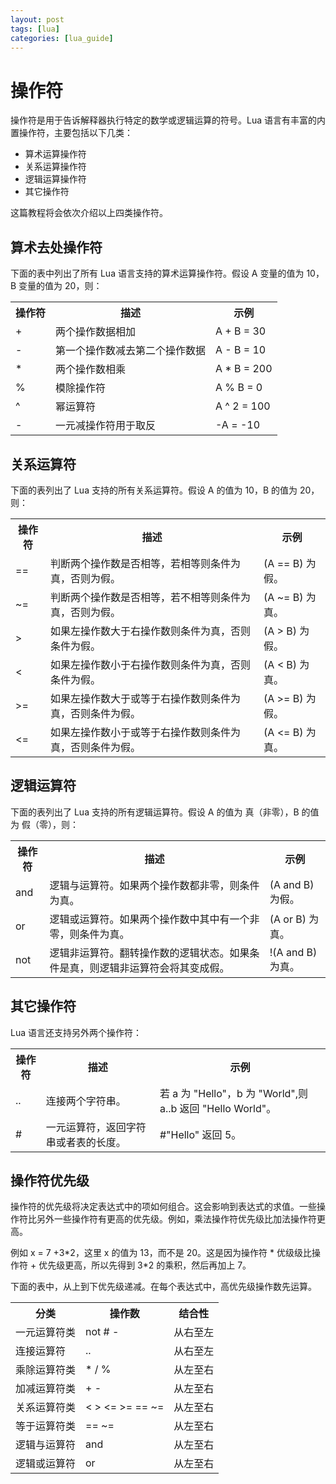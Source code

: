 ```yaml
---
layout: post
tags: [lua]
categories: [lua_guide]
---
```

# 操作符  

操作符是用于告诉解释器执行特定的数学或逻辑运算的符号。Lua 语言有丰富的内置操作符，主要包括以下几类：  
<ul>
	<li>算术运算操作符</li>
	<li>关系运算操作符</li>
	<li>逻辑运算操作符</li>
	<li>其它操作符</li>
</ul>
这篇教程将会依次介绍以上四类操作符。  

## 算术去处操作符  

下面的表中列出了所有 Lua 语言支持的算术运算操作符。假设 A 变量的值为 10，B 变量的值为 20，则：  
<table>
	<tr>
		<th>操作符</th>
		<th>描述</th>
		<th>示例</th>
	</tr>
	<tr>
		<td>+</td>
		<td>两个操作数据相加</td>
		<td>A + B = 30</td>
	</tr>
	<tr>
		<td>-</td>
		<td>第一个操作数减去第二个操作数据</td>
		<td>A - B = 10</td>
	</tr>
	<tr>
		<td>*</td>
		<td>两个操作数相乘</td>
		<td>A * B = 200</td>
	</tr>
	<tr>
		<td>%</td>
		<td>模除操作符</td>
		<td>A % B = 0</td>
	</tr>
	<tr>
		<td>^</td>
		<td>幂运算符</td>
		<td>A ^ 2 = 100</td>
	</tr>
	<tr>
		<td>-</td>
		<td>一元减操作符用于取反</td>
		<td>-A = -10</td>
	</tr>
</table>

## 关系运算符

下面的表列出了 Lua 支持的所有关系运算符。假设 A 的值为 10，B 的值为 20，则：  
<table>
	<tr>
		<th>操作符</th>
		<th>描述</th>
		<th>示例</th>
	</tr>
	<tr>
		<td>==</td>
		<td>判断两个操作数是否相等，若相等则条件为真，否则为假。</td>
		<td>(A == B) 为假。</td>
	</tr>
	<tr>
		<td>~=</td>
		<td>判断两个操作数是否相等，若不相等则条件为真，否则为假。</td>
		<td>(A ~= B) 为真。</td>
	</tr>
	<tr>
		<td>></td>
		<td>如果左操作数大于右操作数则条件为真，否则条件为假。</td>
		<td>(A > B) 为假。</td>
	</tr>
	<tr>
		<td><</td>
		<td>如果左操作数小于右操作数则条件为真，否则条件为假。</td>
		<td>(A < B) 为真。</td>
	</tr>
	<tr>
		<td>>=</td>
		<td>如果左操作数大于或等于右操作数则条件为真，否则条件为假。</td>
		<td>(A >= B) 为假。</td>
	</tr>
	<tr>
		<td><=</td>
		<td>如果左操作数小于或等于右操作数则条件为真，否则条件为假。</td>
		<td>(A <= B) 为真。</td>
	</tr>
	
</table>

## 逻辑运算符  

下面的表列出了 Lua 支持的所有逻辑运算符。假设 A 的值为 真（非零），B 的值为 假（零），则： 
<table>
	<tr>
		<th>操作符</th>
		<th>描述</th>
		<th>示例</th>
	</tr>
	<tr>
		<td>and</td>
		<td>逻辑与运算符。如果两个操作数都非零，则条件为真。</td>
		<td>(A and B) 为假。</td>
	</tr>
	<tr>
		<td>or</td>
		<td>逻辑或运算符。如果两个操作数中其中有一个非零，则条件为真。</td>
		<td>(A or B) 为真。</td>
	</tr>
	<tr>
		<td>not</td>
		<td>逻辑非运算符。翻转操作数的逻辑状态。如果条件是真，则逻辑非运算符会将其变成假。</td>
		<td>!(A and B) 为真。</td>
	</tr>
</table>

## 其它操作符  

Lua 语言还支持另外两个操作符：
  
<table>
	<tr>
		<th>操作符</th>
		<th>描述</th>
		<th>示例</th>
	</tr>
	<tr>
		<td>..</td>
		<td>连接两个字符串。</td>
		<td>若 a 为 "Hello"，b 为 "World",则 a..b 返回 "Hello World"。</td>
	</tr>
	<tr>
		<td>#</td>
		<td>一元运算符，返回字符串或者表的长度。</td>
		<td>#"Hello" 返回 5。</td>
	</tr>

</table>

## 操作符优先级  

操作符的优先级将决定表达式中的项如何组合。这会影响到表达式的求值。一些操作符比另外一些操作符有更高的优先级。例如，乘法操作符优先级比加法操作符更高。 
 
例如 x = 7 +3\*2，这里 x 的值为 13，而不是 20。这是因为操作符 \* 优级级比操作符 + 优先级更高，所以先得到 3*2 的乘积，然后再加上 7。  

下面的表中，从上到下优先级递减。在每个表达式中，高优先级操作数先运算。  
<table>
	<tr>
		<th>分类</th>
		<th>操作数</th>
		<th>结合性</th>
	</tr>
	<tr>
		<td>一元运算符类</td>
		<td>not # -</td>
		<td>从右至左</td>
	</tr>
	<tr>
		<td>连接运算符</td>
		<td>..</td>
		<td>从右至左</td>
	</tr>
	<tr>
		<td>乘除运算符类</td>
		<td>* / %</td>
		<td>从左至右</td>
	</tr>
	<tr>
		<td>加减运算符类</td>
		<td>+ - </td>
		<td>从左至右</td>
	</tr>
	<tr>
		<td>关系运算符类</td>
		<td>< > <= >= == ~=</td>
		<td>从左至右</td>
	</tr>
	<tr>
		<td>等于运算符类</td>
		<td>== ~=</td>
		<td>从左至右</td>
	</tr>
	<tr>
		<td>逻辑与运算符</td>
		<td>and</td>
		<td>从左至右</td>
	</tr>
	<tr>
		<td>逻辑或运算符</td>
		<td>or</td>
		<td>从左至右</td>
	</tr>

</table>